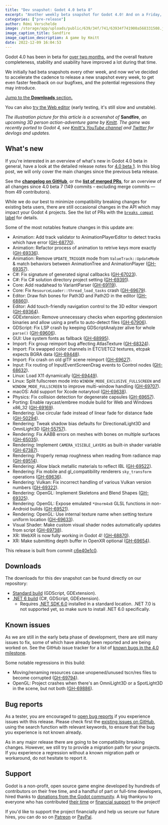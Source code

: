 ```yaml
---
title: "Dev snapshot: Godot 4.0 beta 8"
excerpt: "Another weekly beta snapshot for Godot 4.0! And on a Friday, because that's the best day for releasing software!"
categories: ["pre-release"]
author: Rémi Verschelde
image: /storage/app/uploads/public/639/34f/741/63934f741900a568331508.jpg
image_caption_title: Sandfire
image_caption_description: A game by Kmitt
date: 2022-12-09 16:04:53
---
```


Godot 4.0 has been in beta for [over two months](/article/dev-snapshot-godot-4-0-beta-1), and the overall feature completeness, stability and usability have improved a lot during that time.

We initially had beta snapshots every other week, and now we've decided to accelerate the cadence to release a new snapshot every week, to get even faster feedback on our bugfixes, and the potential regressions they may introduce.

[Jump to the **Downloads** section.](#downloads)

You can also [try the Web editor](https://editor.godotengine.org/releases/4.0.beta8/godot.editor.html) (early testing, it's still slow and unstable).

*The illustration picture for this article is a screenshot of* **Sandfire**, *an upcoming 3D person action-adventure game by [Kmitt](https://twitter.com/kmitt91/). The game was recently ported to Godot 4, see [Kmitt's YouTube channel](https://youtube.com/channel/UCbf7bKRX6aTr1Tix1nTJo1Q) and [Twitter](https://twitter.com/kmitt91/) for devlogs and updates.*

## What's new

If you're interested in an overview of what's new in Godot 4.0 beta in general, have a look at the detailed release notes for [4.0 beta 1](/article/dev-snapshot-godot-4-0-beta-1). In this blog post, we will only cover the main changes since the previous beta release.

See the [**changelog on GitHub**](https://github.com/godotengine/godot/compare/0ff8742919af72c7412e63ef0f646cb4e7bd7d8f...c6e40e1c01200052450df10d9126f8ea7f57de30), or the [**list of merged PRs**](https://github.com/godotengine/godot/pulls?q=is%3Apr+merged%3A2022-11-30..2022-12-08+is%3Amerged+sort%3Acreated-asc+milestone%3A4.0), for an overview of all changes since 4.0 beta 7 (149 commits – excluding merge commits ― from 49 contributors).

While we do our best to minimize compatibility breaking changes for existing beta users, there are still occasional changes in the API which may impact your Godot 4 projects. See the list of PRs with the [`breaks compat` label](https://github.com/godotengine/godot/pulls?q=is%3Apr+merged%3A2022-12-01..2022-12-08+is%3Amerged+sort%3Acreated-asc+milestone%3A4.0+label%3A%22breaks+compat%22) for details.

Some of the most notables feature changes in this update are:

- Animation: Add track validator to AnimationPlayerEditor to detect tracks which have error ([GH-68770](https://github.com/godotengine/godot/pull/68770)).
- Animation: Refactor process of animation to retrive keys more exactly ([GH-69336](https://github.com/godotengine/godot/pull/69336)).
- Animation: Remove `UPDATE_TRIGGER` mode from `ValueTrack::UpdateMode` & match behaviors between AnimationTree and AnimationPlayer ([GH-69357](https://github.com/godotengine/godot/pull/69357)).
- C#: Fix signature of generated signal callbacks ([GH-67023](https://github.com/godotengine/godot/pull/67023)).
- C#: Fix C# solution directory project setting ([GH-69391](https://github.com/godotengine/godot/pull/69391)).
- Core: Add readahead to VariantParser ([GH-69119](https://github.com/godotengine/godot/pull/69119)).
- Core: Fix `ResourceLoader::thread_load_tasks` crash ([GH-69679](https://github.com/godotengine/godot/pull/69679)).
- Editor: Draw fish bones for Path3D and Path2D in the editor ([GH-68860](https://github.com/godotengine/godot/pull/68860)).
- Editor: Add touch-friendly navigation control to the 3D editor viewport ([GH-69364](https://github.com/godotengine/godot/pull/69364)).
- GDExtension: Remove unnecessary checks when exporting gdextension binaries and allow using a prefix to auto-detect files ([GH-67906](https://github.com/godotengine/godot/pull/67906)).
- GDScript: Fix LSP crash by keeping GDScriptAnalyzer alive for whole `parse()` ([GH-69606](https://github.com/godotengine/godot/pull/69606)).
- GUI: Use system fonts as fallback ([GH-68995](https://github.com/godotengine/godot/pull/68995)).
- Import: Fix group reimport bug affecting AtlasTexture ([GH-68324](https://github.com/godotengine/godot/pull/68324)).
- Import: Fix swapped color channels in ETC1/ETC2 textures, etcpak expects BGRA data ([GH-69448](https://github.com/godotengine/godot/pull/69448)).
- Import: Fix crash on old glTF scene reimport ([GH-69627](https://github.com/godotengine/godot/pull/69627)).
- Input: Fix routing of InputEventScreenDrag events to Control nodes ([GH-68632](https://github.com/godotengine/godot/pull/68632)).
- Linux: Load X11 dynamically ([GH-69449](https://github.com/godotengine/godot/pull/69449)).
- Linux: Split fullscreen mode into `WINDOW_MODE_EXCLUSIVE_FULLSCREEN` and `WINDOW_MODE_FULLSCREEN` to improve multi-window handling ([GH-69707](https://github.com/godotengine/godot/pull/69707)).
- macOS: Add support for Xcode notarytool ([GH-69638](https://github.com/godotengine/godot/pull/69638)).
- Physics: Fix collision detection for degenerate capsules ([GH-69657](https://github.com/godotengine/godot/pull/69657)).
- Porting: Enable raycast/embree module build for Web and Windows x86_32 ([GH-69169](https://github.com/godotengine/godot/pull/69169)).
- Rendering: Use circular fade instead of linear fade for distance fade ([GH-50294](https://github.com/godotengine/godot/pull/50294)).
- Rendering: Tweak shadow bias defaults for DirectionalLight3D and OmniLight3D ([GH-55757](https://github.com/godotengine/godot/pull/55757)).
- Rendering: Fix AABB errors on meshes with bones on multiple surfaces ([GH-65035](https://github.com/godotengine/godot/pull/65035)).
- Rendering: Implement `CAMERA_VISIBLE_LAYERS` as built-in shader variable ([GH-67387](https://github.com/godotengine/godot/pull/67387)).
- Rendering: Properly remap roughness when reading from radiance map ([GH-69514](https://github.com/godotengine/godot/pull/69514)).
- Rendering: Allow black metallic materials to reflect IBL ([GH-69522](https://github.com/godotengine/godot/pull/69522)).
- Rendering: Fix mobile and gl_compatibility renderers `sky_transform` operations ([GH-69636](https://github.com/godotengine/godot/pull/69636)).
- Rendering: Vulkan: Fix incorrect handling of various Vulkan version numbers ([GH-69322](https://github.com/godotengine/godot/pull/69322)).
- Rendering: OpenGL: Implement Skeletons and Blend Shapes ([GH-69325](https://github.com/godotengine/godot/pull/69325)).
- Rendering: OpenGL: Expose emulated `*Unorm4x8` GLSL functions in non-Android builds ([GH-69521](https://github.com/godotengine/godot/pull/69521)).
- Rendering: OpenGL: Use internal texture name when setting texture uniform location ([GH-69633](https://github.com/godotengine/godot/pull/69633)).
- Visual Shader: Make custom visual shader nodes automatically updates from script ([GH-69738](https://github.com/godotengine/godot/pull/69738)).
- XR: WebXR is now fully working in Godot 4! ([GH-68870](https://github.com/godotengine/godot/pull/68870)).
- XR: Make submitting depth buffer in OpenXR optional ([GH-69654](https://github.com/godotengine/godot/pull/69654)).

This release is built from commit [c6e40e1c0](https://github.com/godotengine/godot/commit/c6e40e1c01200052450df10d9126f8ea7f57de30).

<a id="downloads"></a>
## Downloads

The downloads for this dev snapshot can be found directly on our repository:

* [Standard build](https://downloads.tuxfamily.org/godotengine/4.0/beta8/) (GDScript, GDExtension).
* [.NET 6 build](https://downloads.tuxfamily.org/godotengine/4.0/beta8/mono) (C#, GDScript, GDExtension).
  - Requires [.NET SDK 6.0](https://dotnet.microsoft.com/en-us/download/dotnet/6.0) installed in a standard location. .NET 7.0 is not supported yet, so make sure to install .NET 6.0 specifically.

## Known issues

As we are still in the early beta phase of development, there are still many issues to fix, some of which have already been reported and are being worked on. See the GitHub issue tracker for a list of [known bugs in the 4.0 milestone](https://github.com/godotengine/godot/issues?q=is%3Aissue+is%3Aopen+milestone%3A4.0+label%3Abug+).

Some notable regressions in this build:

- Moving/renaming resources cause unopened/unused tscn/res files to become corrupted ([GH-69794](https://github.com/godotengine/godot/pull/69794)).
- OpenGL: Project crashes when there's an OmniLight3D or a SpotLight3D in the scene, but not both ([GH-69886](https://github.com/godotengine/godot/issues/69886)).

## Bug reports

As a tester, you are encouraged to [open bug reports](https://github.com/godotengine/godot/issues) if you experience issues with this release. Please check first the [existing issues on GitHub](https://github.com/godotengine/godot/issues), using the search function with relevant keywords, to ensure that the bug you experience is not known already.

As in any major release there are going to be compatibility breaking changes. However, we still try to provide a migration path for your projects. If you experience a regression without a known migration path or workaround, do not hesitate to report it.

## Support

Godot is a non-profit, open source game engine developed by hundreds of contributors on their free time, and a handful of part or full-time developers, hired thanks to [donations from the Godot community](https://godotengine.org/donate). A big thankyou to everyone who has contributed [their time](https://github.com/godotengine/godot/blob/master/AUTHORS.md) or [financial support](https://github.com/godotengine/godot/blob/master/DONORS.md) to the project!

If you'd like to support the project financially and help us secure our future hires, you can do so on [Patreon](https://www.patreon.com/godotengine) or [PayPal](https://godotengine.org/donate).
